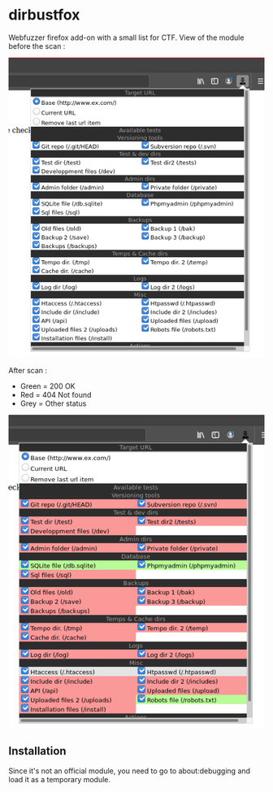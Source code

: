 # dirbustfox

Webfuzzer firefox add-on with a small list for CTF. View of the module before the scan :

![alt text](https://raw.githubusercontent.com/masterccc/dirbustfox/master/screenshots/pre.png)

After scan :

* Green = 200 OK
* Red = 404 Not found
* Grey = Other status


![alt text](https://raw.githubusercontent.com/masterccc/dirbustfox/master/screenshots/post.png)

## Installation 

Since it's not an official module, you need to go to about:debugging and load it as a temporary module.


